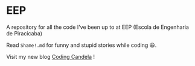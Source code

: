 # EEP

A repository for all the code I've been up to at EEP (Escola de Engenharia de Piracicaba)

Read `Shame!.md` for funny and stupid stories while coding :laughing:.

Visit my new blog [Coding Candela](https://codingcandela.wordpress.com/) !